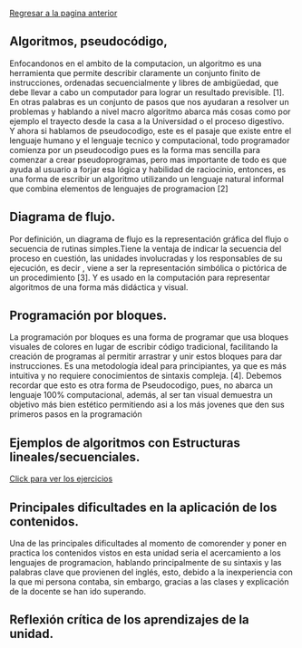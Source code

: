[Regresar a la pagina anterior](unidad1.md)

## Algoritmos, pseudocódigo,
Enfocandonos en el ambito de la computacion, un algoritmo es  una herramienta que permite describir claramente un conjunto finito de instrucciones, ordenadas secuencialmente y libres de ambigüedad, que debe llevar a cabo un computador para lograr un resultado previsible. [1]. En otras palabras es un conjunto de pasos que nos ayudaran a resolver un problemas y hablando a nivel macro algoritmo abarca más cosas como por ejemplo el trayecto desde la casa a la Universidad o el proceso digestivo.  
Y ahora si hablamos de pseudocodigo, este es el pasaje que existe entre el lenguaje humano y el lenguaje tecnico y computacional, todo programador comienza por un pseudocodigo pues es la forma mas sencilla para comenzar a crear pseudoprogramas, pero mas importante de todo es que ayuda al usuario a forjar esa lógica y habilidad de raciocinio, entonces, es una forma de escribir un algoritmo utilizando un lenguaje natural informal que combina elementos de lenguajes de programacion [2]

## Diagrama de flujo.
Por definición, un diagrama de flujo es la representación gráfica del flujo o secuencia de rutinas simples.Tiene la ventaja de indicar la secuencia del proceso en cuestión, las unidades involucradas y los responsables de su ejecución, es decir , viene a ser la representación simbólica o pictórica de un procedimiento [3]. Y es usado en la computación para representar algoritmos de una forma más didáctica y visual.

## Programación por bloques.
La programación por bloques es una forma de programar que usa bloques visuales de colores en lugar de escribir código tradicional, facilitando la creación de programas al permitir arrastrar y unir estos bloques para dar instrucciones. Es una metodología ideal para principiantes, ya que es más intuitiva y no requiere conocimientos de sintaxis compleja. [4]. Debemos recordar que esto es otra forma de Pseudocodigo, pues, no abarca un lenguaje 100% computacional, además, al ser tan visual demuestra un objetivo más bien estético permitiendo asi a los más jovenes que den sus primeros pasos en la programación

## Ejemplos de algoritmos con Estructuras lineales/secuenciales.

[Click para ver los ejercicios](ejercicios.md)

## Principales dificultades en la aplicación de los contenidos.  
Una de las principales dificultades al momento de comorender y poner en practica los contenidos vistos en esta unidad seria el acercamiento a los lenguajes de programacion, hablando principalmente de su sintaxis y las palabras clave que provienen del inglés, esto, debido a la inexperiencia con la que mi persona contaba, sin embargo, gracias a las clases y explicación de la docente se han ido superando.  

## Reflexión crítica de los aprendizajes de la unidad.
